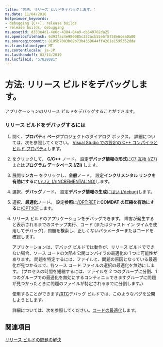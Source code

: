 ```yaml
---
title: '方法: リリース ビルドをデバッグします。'
ms.date: 11/04/2016
helpviewer_keywords:
- debugging [C++], release builds
- release builds, debugging
ms.assetid: d333e4d1-4e6c-4384-84a9-cb549702da25
ms.openlocfilehash: 6d93fac4e980085c322acb55e6f8758e6cea0a00
ms.sourcegitcommit: 8105b7003b89b73b4359644ff4281e1595352dda
ms.translationtype: MT
ms.contentlocale: ja-JP
ms.lasthandoff: 03/14/2019
ms.locfileid: "57828081"
---
```

# <a name="how-to-debug-a-release-build"></a>方法: リリース ビルドをデバッグします。

アプリケーションのリリース ビルドをデバッグすることができます。

### <a name="to-debug-a-release-build"></a>リリース ビルドをデバッグするには

1. 開く、**プロパティ ページ**プロジェクトのダイアログ ボックス。 詳細については、次を参照してください。 [Visual Studio での設定の C++ コンパイラとビルド プロパティ](working-with-project-properties.md)します。

1. をクリックして、 **C/C++** ノード。 設定**デバッグ情報の形式**に[C7 互換 (/Z7)](reference/z7-zi-zi-debug-information-format.md)または**プログラム データベース (/Zi)** します。

1. 展開**リンカー**  をクリックし、**全般**ノード。 設定**インクリメンタル リンクを有効にする**に[いいえ (//INCREMENTAL:NO)](reference/incremental-link-incrementally.md)します。

1. 選択、**デバッグ**ノード。 設定**デバッグ情報の生成**に[はい (/debug)](reference/debug-generate-debug-info.md)します。

1. 選択、**最適化**ノード。 設定**参照**に[/OPT:REF](reference/opt-optimizations.md)と**COMDAT の圧縮を有効にする**に[/OPT:ICF](reference/opt-optimizations.md)します。

1. リリース ビルドのアプリケーションをデバッグできます。 障害が発生すると表示されるまでのステップ実行、コード (またはジャスト イン タイムを使用してデバッグ)、問題を検索し、正しくないパラメーターまたはコードを確認します。

   アプリケーションは、デバッグ ビルドでは動作が、リリース ビルドでできない場合、ソース コードの欠陥を公開コンパイラの最適化の 1 つに可能性があります。 問題を特定するには、ファイルと、問題の原因となっている最適化が見つかるまで、各ソース コード ファイルの選択の最適化を無効にします。 (プロセスの時間を短縮するには、ファイルを 2 つのグループに分割、1 つのグループでの最適化を無効にするコンティニュできますグループに問題が見つかったときに問題のファイルが特定されるまでに分割します。)

   使用することができます[/RTC](reference/rtc-run-time-error-checks.md)デバッグ ビルドでは、このようなバグを公開しようとします。

   詳細については、次を参照してください。[コードの最適化](optimizing-your-code.md)します。

## <a name="see-also"></a>関連項目

[リリース ビルドの問題の解決](fixing-release-build-problems.md)
